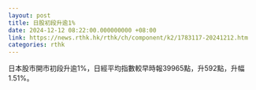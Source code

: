 ```yaml
---
layout: post
title: 日股初段升逾1%
date: 2024-12-12 08:22:00.000000000 +08:00
link: https://news.rthk.hk/rthk/ch/component/k2/1783117-20241212.htm
categories: rthk
---
```


日本股市開市初段升逾1%，日經平均指數較早時報39965點，升592點，升幅1.51%。
